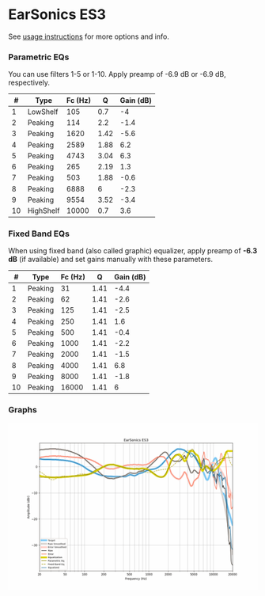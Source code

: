 # EarSonics ES3
See [usage instructions](https://github.com/jaakkopasanen/AutoEq#usage) for more options and info.

### Parametric EQs
You can use filters 1-5 or 1-10. Apply preamp of -6.9 dB or -6.9 dB, respectively.

|   # | Type      |   Fc (Hz) |    Q |   Gain (dB) |
|-----|-----------|-----------|------|-------------|
|   1 | LowShelf  |       105 | 0.7  |        -4   |
|   2 | Peaking   |       114 | 2.2  |        -1.4 |
|   3 | Peaking   |      1620 | 1.42 |        -5.6 |
|   4 | Peaking   |      2589 | 1.88 |         6.2 |
|   5 | Peaking   |      4743 | 3.04 |         6.3 |
|   6 | Peaking   |       265 | 2.19 |         1.3 |
|   7 | Peaking   |       503 | 1.88 |        -0.6 |
|   8 | Peaking   |      6888 | 6    |        -2.3 |
|   9 | Peaking   |      9554 | 3.52 |        -3.4 |
|  10 | HighShelf |     10000 | 0.7  |         3.6 |

### Fixed Band EQs
When using fixed band (also called graphic) equalizer, apply preamp of **-6.3 dB** (if available) and set gains manually with these parameters.

|   # | Type    |   Fc (Hz) |    Q |   Gain (dB) |
|-----|---------|-----------|------|-------------|
|   1 | Peaking |        31 | 1.41 |        -4.4 |
|   2 | Peaking |        62 | 1.41 |        -2.6 |
|   3 | Peaking |       125 | 1.41 |        -2.5 |
|   4 | Peaking |       250 | 1.41 |         1.6 |
|   5 | Peaking |       500 | 1.41 |        -0.4 |
|   6 | Peaking |      1000 | 1.41 |        -2.2 |
|   7 | Peaking |      2000 | 1.41 |        -1.5 |
|   8 | Peaking |      4000 | 1.41 |         6.8 |
|   9 | Peaking |      8000 | 1.41 |        -1.8 |
|  10 | Peaking |     16000 | 1.41 |         6   |

### Graphs
![](./EarSonics%20ES3.png)
